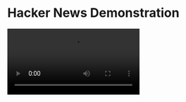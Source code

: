 # Hacker News Demonstration
![Hacker News App](https://cl.ly/21e06dd60838/Screen-Recording-2019-07-17T02%3A04%3A06.475Z.mp4 "Hacker News App")
